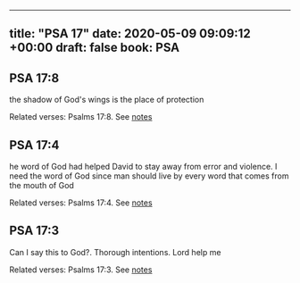 
---
title: "PSA 17"
date: 2020-05-09 09:09:12 +00:00
draft: false
book: PSA
---

## PSA 17:8

the shadow of God's wings is the place of protection

Related verses: Psalms 17:8. See [notes](https://my.bible.com/notes/3425566528941843303)


## PSA 17:4

he word of God had helped David to stay away from error and violence. I need the word of God since man should live by every word that comes from the mouth of God

Related verses: Psalms 17:4. See [notes](https://my.bible.com/notes/3425565932654420833)


## PSA 17:3

Can I say this to God?. Thorough intentions. Lord help me

Related verses: Psalms 17:3. See [notes](https://my.bible.com/notes/3425565348085883741)

